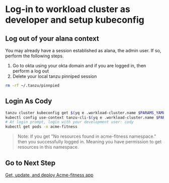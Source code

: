 # Log-in to workload cluster as developer and setup kubeconfig

## Log out of your alana context

You may already have a session established as alana, the admin user.  If so, perform the following steps.

1. Go to okta using your okta domain and if you are logged in, then perform a log out
2. Delete your local tanzu pinniped session

```bash
rm -rf ~/.tanzu/pinnpied
```

## Login As Cody

```bash
tanzu cluster kubeconfig get $(yq e .workload-cluster.name $PARAMS_YAML)
kubectl config use-context tanzu-cli-$(yq e .workload-cluster.name $PARAMS_YAML)@$(yq e .workload-cluster.name $PARAMS_YAML)
# At login prompt, login with your development user: cody
kubectl get pods -n acme-fitness
```

>Note: If you get "No resources found in acme-fitness namespace." then you successfully logged in.  Meaning you have permission to get resources in this namespace.

## Go to Next Step

[Get, update, and deploy Acme-fitness app](04-deploy-app.md)
